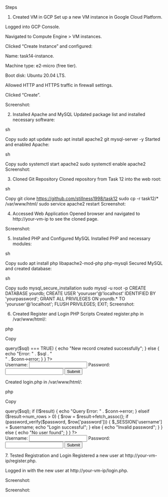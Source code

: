 Steps
1. Created VM in GCP
Set up a new VM instance in Google Cloud Platform.

Logged into GCP Console.

Navigated to Compute Engine > VM instances.

Clicked “Create Instance” and configured:

Name: task14-instance.

Machine type: e2-micro (free tier).

Boot disk: Ubuntu 20.04 LTS.

Allowed HTTP and HTTPS traffic in firewall settings.

Clicked “Create”.

Screenshot:

2. Installed Apache and MySQL
Updated package list and installed necessary software:

sh

Copy
sudo apt update
sudo apt install apache2 git mysql-server -y
Started and enabled Apache:

sh

Copy
sudo systemctl start apache2
sudo systemctl enable apache2
Screenshot:

3. Cloned Git Repository
Cloned repository from Task 12 into the web root:

sh

Copy
git clone https://github.com/stillness1998/task12
sudo cp -r task12/* /var/www/html/
sudo service apache2 restart
Screenshot:

4. Accessed Web Application
Opened browser and navigated to http://your-vm-ip to see the cloned page.

Screenshot:

5. Installed PHP and Configured MySQL
Installed PHP and necessary modules:

sh

Copy
sudo apt install php libapache2-mod-php php-mysqli
Secured MySQL and created database:

sh

Copy
sudo mysql_secure_installation
sudo mysql -u root -p
CREATE DATABASE yourdb;
CREATE USER 'youruser'@'localhost' IDENTIFIED BY 'yourpassword';
GRANT ALL PRIVILEGES ON yourdb.* TO 'youruser'@'localhost';
FLUSH PRIVILEGES;
EXIT;
Screenshot:

6. Created Register and Login PHP Scripts
Created register.php in /var/www/html/:

php

Copy
<?php
$conn = new mysqli('localhost', 'youruser', 'yourpassword', 'yourdb');
if ($_SERVER["REQUEST_METHOD"] == "POST") {
    $username = $_POST['username'];
    $password = password_hash($_POST['password'], PASSWORD_BCRYPT);
    $sql = "INSERT INTO users (username, password) VALUES ('$username', '$password')";
    if ($conn->query($sql) === TRUE) {
        echo "New record created successfully";
    } else {
        echo "Error: " . $sql . "<br>" . $conn->error;
    }
}
?>
<form method="post">
    Username: <input type="text" name="username">
    Password: <input type="password" name="password">
    <input type="submit">
</form>
Created login.php in /var/www/html/:

php

Copy
<?php
session_start();
$conn = new mysqli('localhost', 'youruser', 'yourpassword', 'yourdb');
if ($_SERVER["REQUEST_METHOD"] == "POST") {
    $username = $_POST['username'];
    $password = $_POST['password'];
    $sql = "SELECT * FROM users WHERE username='$username'";
    $result = $conn->query($sql);
    if (!$result) {
        echo "Query Error: " . $conn->error;
    } elseif ($result->num_rows > 0) {
        $row = $result->fetch_assoc();
        if (password_verify($password, $row['password'])) {
            $_SESSION['username'] = $username;
            echo "Login successful";
        } else {
            echo "Invalid password";
        }
    } else {
        echo "No user found";
    }
}
?>
<form method="post">
    Username: <input type="text" name="username">
    Password: <input type="password" name="password">
    <input type="submit">
</form>
7. Tested Registration and Login
Registered a new user at http://your-vm-ip/register.php.

Logged in with the new user at http://your-vm-ip/login.php.

Screenshot:

Screenshot:
